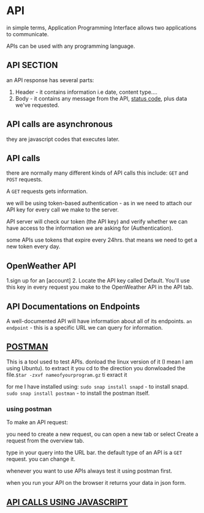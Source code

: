 # API

in simple terms, Application  Programming Interface allows two applications to communicate.

APIs can be used with any programming language.

## API SECTION

an API response has several parts:

1. Header - it contains information i.e date, content type....
2. Body - it contains any message from the API, [status code](https://en.wikipedia.org/wiki/List_of_HTTP_status_codes), plus data we've requested.

## API calls are asynchronous

they are javascript codes that executes later.

## API calls

there are normally many different kinds of API calls
this include: `GET` and `POST` requests.

A `GET` requests gets information.

we will be using token-based authentication - as in we need to attach our API key for every call we make to the server.

API server will check our token (the API key) and verify whether we can have access to the information we are asking for (Authentication).

some APIs use tokens that expire every 24hrs. that means we need to get a new token every day.

## OpenWeather API

1.sign up for an [account]
2. Locate the API key called Default. You'll use this key in every request you make to the OpenWeather API in the API tab.

## API Documentations on Endpoints

A well-documented API will have information about all of its endpoints.
`an endpoint` - this is a specific URL we can query for information.

## [POSTMAN](https://www.postman.com/downloads/)

This is a tool used to test APIs.
donload the linux version of it (I mean I am using Ubuntu).
to extract it you  cd to the direction you donwloaded the file.`$tar -zxvf nameofyourprogram.gz` ti exract it

for me I have installed using:
`sudo snap install snapd` - to install snapd.
`sudo snap install postman` - to install the postman itself.

### using postman

To make an API request:

you need to create a new request, ou can open a new tab or select Create a request from the overview tab.

type in your query into the URL bar.
the default type of an API is a `GET` request. you can change it.

whenever you want to use APIs always test it using postman first.

when you run your API on the browser it returns your data in json form.

## [API CALLS USING JAVASCRIPT](../weather_api/)
